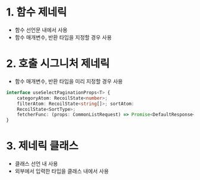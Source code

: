# 1. 함수 제네릭

- 함수 선언문 내에서 사용
- 함수 매개변수, 반환 타입을 지정할 경우 사용

# 2. 호출 시그니처 제네릭

- 함수 매개변수, 반환 타입을 미리 지정할 경우 사용

```ts
interface useSelectPaginationProps<T> {
    categoryAtom: RecoilState<number>;
    filterAtom: RecoilState<string[]>; sortAtom:
    RecoilState<SortType>;
    fetcherFunc: (props: CommonListRequest) => Promise<DefaultResponse<ContentListResponse<T>>>;
}
```

# 3. 제네릭 클래스

- 클래스 선언 내 사용
- 외부에서 입력한 타입을 클래스 내에서 사용

```ts

```